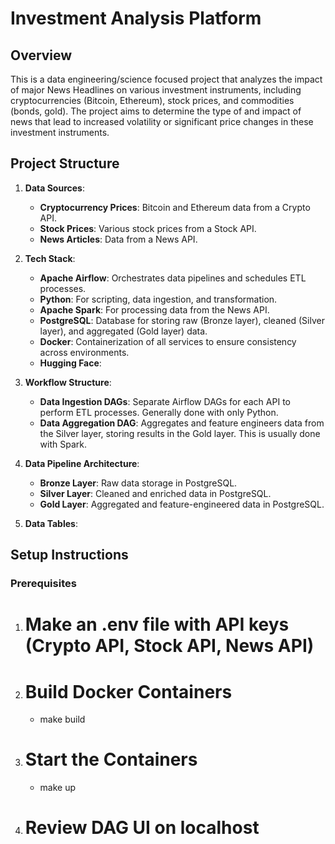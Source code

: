 # Investment Analysis Platform

## Overview

This is a data engineering/science focused project that analyzes the impact of major News Headlines on various investment instruments, including cryptocurrencies (Bitcoin, Ethereum), stock prices, and commodities (bonds, gold). The project aims to determine the type of and impact of news that lead to increased volatility or significant price changes in these investment instruments.

## Project Structure

1. **Data Sources**:
   - **Cryptocurrency Prices**: Bitcoin and Ethereum data from a Crypto API.
   - **Stock Prices**: Various stock prices from a Stock API.
   - **News Articles**: Data from a News API.

2. **Tech Stack**:
   - **Apache Airflow**: Orchestrates data pipelines and schedules ETL processes.
   - **Python**: For scripting, data ingestion, and transformation.
   - **Apache Spark**: For processing data from the News API.
   - **PostgreSQL**: Database for storing raw (Bronze layer), cleaned (Silver layer), and aggregated (Gold layer) data.
   - **Docker**: Containerization of all services to ensure consistency across environments.
   - **Hugging Face**:

3. **Workflow Structure**:
   - **Data Ingestion DAGs**: Separate Airflow DAGs for each API to perform ETL processes. Generally done with only Python.
   - **Data Aggregation DAG**: Aggregates and feature engineers data from the Silver layer, storing results in the Gold layer. This is usually done with Spark.

4. **Data Pipeline Architecture**:
   - **Bronze Layer**: Raw data storage in PostgreSQL.
   - **Silver Layer**: Cleaned and enriched data in PostgreSQL.
   - **Gold Layer**: Aggregated and feature-engineered data in PostgreSQL.

5. **Data Tables**:


## Setup Instructions

### Prerequisites
1. # Make an .env file with API keys (Crypto API, Stock API, News API)
2. # Build Docker Containers
   - make build
3. # Start the Containers
   - make up
4. # Review DAG UI on localhost
